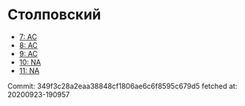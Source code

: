 # Столповский
- [7: AC](7.md)
- [8: AC](8.md)
- [9: AC](9.md)
- [10: NA](10.md)
- [11: NA](11.md)

Commit: 349f3c28a2eaa38848cf1806ae6c6f8595c679d5
 fetched at: 20200923-190957
